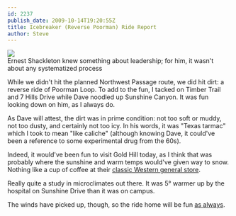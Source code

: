 ```yaml
---
id: 2237
publish_date: 2009-10-14T19:20:55Z
title: Icebreaker (Reverse Poorman) Ride Report
author: Steve
---
```

[![](http://www.flagstafffrenzy.org/wp-content/uploads/2009/10/endurance-stranded-on-the-ice.jpg)](http://en.wikipedia.org/wiki/Ernest_Shackleton)  
Ernest Shackleton knew something about leadership; for him, it wasn't about any systematized process

While we didn't hit the planned Northwest Passage route, we did hit dirt: a reverse ride of Poorman Loop. To add to the fun, I tacked on Timber Trail and 7 Hills Drive while Dave noodled up Sunshine Canyon. It was fun looking down on him, as I always do.

As Dave will attest, the dirt was in prime condition: not too soft or muddy, not too dusty, and certainly not too icy. In his words, it was "Texas tarmac" which I took to mean "like caliche" (although knowing Dave, it could've been a reference to some experimental drug from the 60s).

Indeed, it would've been fun to visit Gold Hill today, as I think that was probably where the sunshine and warm temps would've given way to snow. Nothing like a cup of coffee at their [classic Western general store](http://www.flagstafffrenzy.org/wp-content/uploads/2009/10/GHstore.JPG).

Really quite a study in microclimates out there. It was 5° warmer up by the hospital on Sunshine Drive than it was on campus.

The winds have picked up, though, so the ride home will be fun [as always](http://maps.google.com/maps/ms?client=opera&oe=utf-8&ie=UTF8&hl=en&msa=0&msid=106412931864288195098.0004408c993b86bf89ea2&z=15).
